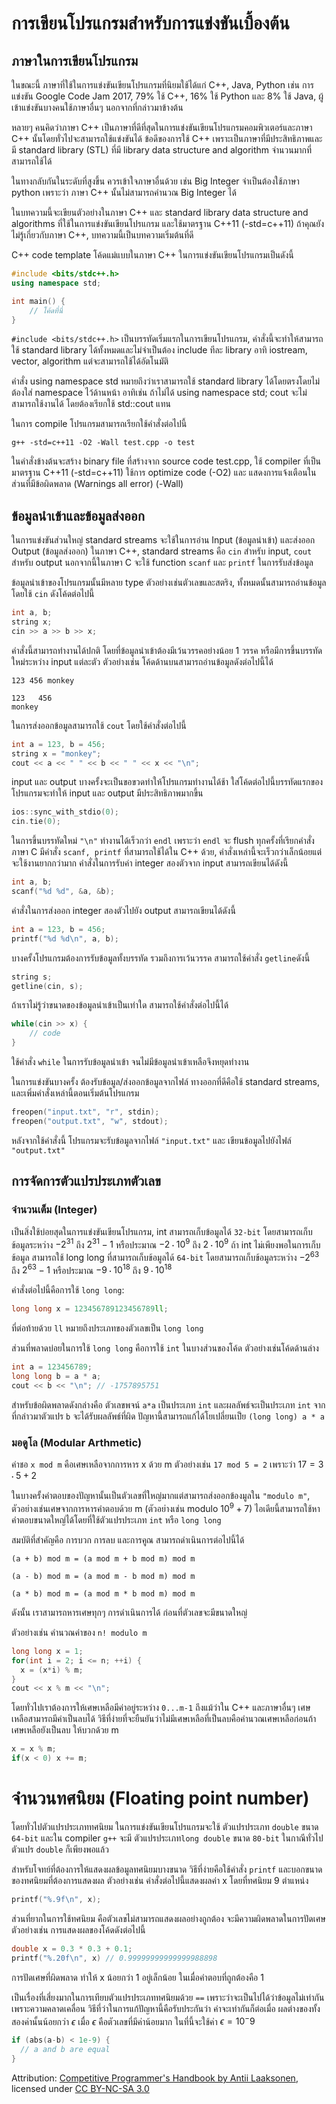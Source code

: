 # การเขียนโปรแกรมสำหรับการแข่งขันเบื้องต้น

## ภาษาในการเขียนโปรแกรม

ในขณะนี้ ภาษาที่ใช้ในการแข่งขันเขียนโปรแกรมที่นิยมใช้ได้แก่ C++, Java, Python
เช่น การแข่งขัน Google Code Jam 2017, 79% ใช้ C++, 16% ใช้ Python และ 8% ใช้ Java, ผู้เข้าแข่งขันบางคนใช้ภาษาอื่นๆ นอกจากที่กล่าวมาข้างต้น

หลายๆ คนคิดว่าภาษา C++ เป็นภาษาที่ดีที่สุดในการแข่งขันเขียนโปรแกรมคอมพิวเตอร์และภาษา C++ นั้นโดยทั่วไปจะสามารถใช้แข่งขันได้ ข้อดีของการใช้ C++ เพราะเป็นภาษาที่มีประสิทธิภาพและมี standard library (STL) ที่มี library data structure and algorithm จำนวนมากที่สามารถใช้ได้

ในทางกลับกันในระดับที่สูงขึ้น ควรเข้าใจภาษาอื่นด้วย เช่น Big Integer จำเป็นต้องใช้ภาษา python เพราะว่า ภาษา C++ นั้นไม่สามารถคำนวณ Big Integer ได้

ในบทความนี้จะเขียนตัวอย่างในภาษา C++ และ standard library data structure and algorithms ที่ใช้ในการแข่งขันเขียนโปรแกรม และใช้มาตรฐาน C++11 (-std=c++11) ถ้าคุณยังไม่รู้เกี่ยวกับภาษา C++, บทความนี้เป็นบทความเริ่มต้นที่ดี

C++ code template
โค้ดแม่แบบในภาษา C++ ในการแข่งขันเขียนโปรแกรมเป็นดังนี้

```cpp
#include <bits/stdc++.h>
using namespace std;

int main() {
    // โค้ดที่นี่
}
```

`#include <bits/stdc++.h>` เป็นบรรทัดเริ่มแรกในการเขียนโปรแกรม, คำสั่งนี้จะทำให้สามารถใช้ standard library ได้ทั้งหมดและไม่จำเป็นต้อง include ทีละ library อาทิ iostream, vector, algorithm แต่จะสามารถใช้ได้อัตโนมัติ

คำสั่ง using namespace std หมายถึงว่าเราสามารถใช้ standard library ได้โดยตรงโดยไม่ต้องใส่ namespace ไว้ด้านหน้า อาทิเช่น ถ้าไม่ได้ using namespace std; cout จะไม่สามารถใช้งานได้ โดยต้องเรียกใช้ std::cout แทน

ในการ compile โปรแกรมสามารถเรียกใช้คำสั่งต่อไปนี้

`g++ -std=c++11 -O2 -Wall test.cpp -o test`

ในคำสั่งข้างต้นจะสร้าง binary file ที่สร้างจาก source code test.cpp, ใช้ compiler ที่เป็นมาตรฐาน C++11 (-std=c++11) ใช้การ optimize code (-O2) และ แสดงการแจ้งเตือนในส่วนที่มีข้อผิดพลาด (Warnings all error) (-Wall)

## ข้อมูลนำเข้าและข้อมูลส่งออก

ในการแข่งขันส่วนใหญ่ standard streams จะใช้ในการอ่าน Input (ข้อมูลนำเข้า) และส่งออก Output (ข้อมูลส่งออก) ในภาษา C++, standard streams คือ `cin` สำหรับ input, `cout` สำหรับ output นอกจากนี้ในภาษา C จะใช้ function `scanf` และ `printf` ในการรับส่งข้อมูล

ข้อมูลนำเข้าของโปรแกรมนั้นมีหลาย type ตัวอย่างเช่นตัวเลขและสตริง, ทั้งหมดนั้นสามารถอ่านข้อมูลโดยใช้ `cin` ดังโค้ดต่อไปนี้

```cpp
int a, b;
string x;
cin >> a >> b >> x;
```

คำสั่งนี้สามารถทำงานได้ปกติ โดยที่ข้อมูลนำเข้าต้องมีเว้นวรรคอย่างน้อย 1 วรรค หรือมีการขึ้นบรรทัดใหม่ระหว่าง input แต่ละตัว ตัวอย่างเช่น โค้ดด้านบนสามารถอ่านข้อมูลดังต่อไปนี้ได้

```
123 456 monkey
```

```
123   456
monkey
```

ในการส่งออกข้อมูลสามารถใช้ `cout` โดยใช้คำสั่งต่อไปนี้

```cpp
int a = 123, b = 456;
string x = "monkey";
cout << a << " " << b << " " << x << "\n";
```

input และ output บางครั้งจะเป็นขอขวดทำให้โปรแกรมทำงานได้ช้า ใส่โค้ดต่อไปนี้บรรทัดแรกของโปรแกรมจะทำให้ input และ output มีประสิทธิภาพมากขึ้น

```cpp
ios::sync_with_stdio(0);
cin.tie(0);
```

ในการขึ้นบรรทัดใหม่ `"\n"` ทำงานได้เร็วกว่า `endl` เพราะว่า `endl` จะ flush ทุกครั้งที่เรียกคำสั่ง
ภาษา C มีคำสั่ง `scanf, printf` ที่สามารถใช้ได้ใน C++ ด้วย, คำสั่งเหล่านี้จะเร็วกว่าเล็กน้อยแต่จะใช้งานยากกว่ามาก คำสั่งในการรับค่า integer สองตัวจาก input สามารถเขียนได้ดังนี้

```cpp
int a, b;
scanf("%d %d", &a, &b);
```

คำสั่งในการส่งออก integer สองตัวไปยัง output สามารถเขียนได้ดังนี้

```cpp
int a = 123, b = 456;
printf("%d %d\n", a, b);
```

บางครั้งโปรแกรมต้องการรับข้อมูลทั้งบรรทัด รวมถึงการเว้นวรรค สามารถใช้คำสั่ง `getline`ดังนี้

```cpp
string s;
getline(cin, s);
```

ถ้าเราไม่รู้ว่าขนาดของข้อมูลนำเข้าเป็นเท่าใด สามารถใช้คำสั่งต่อไปนี้ได้

```cpp
while(cin >> x) {
    // code
}
```

ใช้คำสั่ง `while` ในการรับข้อมูลนำเข้า จนไม่มีข้อมูลนำเข้าเหลือจึงหยุดทำงาน

ในการแข่งขันบางครั้ง ต้องรับข้อมูล/ส่งออกข้อมูลจากไฟล์ ทางออกที่ดีคือใช้ standard streams, และเพิ่มคำสั่งเหล่านี้ตอนเริ่มต้นโปรแกรม

```cpp
freopen("input.txt", "r", stdin);
freopen("output.txt", "w", stdout);
```

หลังจากใช้คำสั่งนี้ โปรแกรมจะรับข้อมูลจากไฟล์ `"input.txt"` และ เขียนข้อมูลไปยังไฟล์ `"output.txt"`

## การจัดการตัวแปรประเภทตัวเลข
### จำนวนเต็ม (Integer)
เป็นสิ่งใช้บ่อยสุดในการแข่งขันเขียนโปรแกรม, int สามารถเก็บข้อมูลได้ `32-bit` โดยสามารถเก็บข้อมูลระหว่าง $-2^{31}$ ถึง $2^{31}-1$ หรือประมาณ $-2\cdot10^9$ ถึง $2\cdot10^9$ ถ้า int ไม่เพียงพอในการเก็บข้อมูล สามารถใช้ long long ที่สามารถเก็บข้อมูลได้ `64-bit` โดยสามารถเก็บข้อมูลระหว่าง $-2^{63}$ ถึง $2^{63}-1$ หรือประมาณ $-9\cdot10^{18}$ ถึง $9\cdot10^{18}$

คำสั่งต่อไปนี้คือการใช้ `long long`:

```cpp
long long x = 123456789123456789ll;
```

ที่ต่อท้ายด้วย `ll` หมายถึงประเภทของตัวเลขเป็น `long long`

ส่วนที่พลาดบ่อยในการใช้ `long long` คือการใช้ `int` ในบางส่วนของโค้ด ตัวอย่างเช่นโค้ดด้านล่าง

```cpp
int a = 123456789;
long long b = a * a;
cout << b << "\n"; // -1757895751
```

สำหรับข้อผิดพลาดดังกล่างคือ ตัวเลขพจน์ `a*a` เป็นประเภท `int` และผลลัพธ์จะเป็นประเภท `int` จากที่กล่าวมาตัวแปร `b` จะได้รับผลลัพธ์ที่ผิด ปัญหานี้สามารถแก้ได้โยเปลี่ยนเป็ย `(long long) a * a`

### มอดูโล (Modular Arthmetic)
ค่าชอ `x mod m` คือเศษเหลือจากการหาร x ด้วย m ตัวอย่างเช่น `17 mod 5 = 2` เพราะว่า $17=3\cdot5+2$

ในบางครั้งคำตอบของปัญหานั้นเป็นตัวเลขที่ใหญ่มากแต่สามารถส่งออกข้องมูลใน `"modulo m"`, ตัวอย่างเช่นเศษจากการหารคำตอบด้วย m (ตัวอย่างเช่น modulo $10^9+7$) ไอเดียนี้สามารถใช้หาคำตอบขนาดใหญ่ได้โดยที่ใช้ตัวแปรประเภท `int` หรือ `long long`

สมบัติที่สำคัญคือ การบวก การลบ และการคูณ สามารถดำเนินการต่อไปนี้ได้

`(a + b) mod m = (a mod m + b mod m) mod m`

`(a - b) mod m = (a mod m - b mod m) mod m`

`(a * b) mod m = (a mod m * b mod m) mod m`

ดังนั้น เราสามารถหารเศษทุกๆ การดำเนินการได้ ก่อนที่ตัวเลขจะมีขนาดใหญ่

ตัวอย่างเช่น คำนวณค่าของ `n! modulo m`

```cpp
long long x = 1;
for(int i = 2; i <= n; ++i) {
  x = (x*i) % m;
}
cout << x % m << "\n";
```

โดยทั่วไปเราต้องการให้เศษเหลือมีค่าอยู่ระหว่าง `0...m-1` ถึงแม้ว่าใน C++ และภาษาอื่นๆ เศษเหลือสามารถมีค่าเป็นลบได้ วิธีที่ง่ายที่จะยืนยันว่าไม่มีเศษเหลือที่เป็นลบคือคำนวณเศษเหลือก่อนถ้าเศษเหลือยังเป็นลบ ให้บวกด้วย m

```cpp
x = x % m;
if(x < 0) x += m;
```

# จำนวนทศนิยม (Floating point number)
โดยทั่วไปตัวแปรประเภททศนิยม ในการแข่งขันเขียนโปรแกรมจะใช้ ตัวแปรประเภท `double` ขนาด `64-bit` และใน compiler `g++` จะมี ตัวแปรประเภท`long double` ขนาด `80-bit` ในกาณีทั่วไปตัวแปร `double` ก็เพียงพอแล้ว

สำหรับโจทย์ที่ต้องการให้แสดงผลข้อมูลทศนิยมบางขนาด วิธีที่ง่ายคือใช้คำสั่ง `printf` และบอกขนาดของทศนิยมที่ต้องการแสดงผล ตัวอย่างเช่น คำสั่งต่อไปนี้แสดงผลค่า x โดยที่ทศนิยม 9 ตำแหน่ง

```cpp
printf("%.9f\n", x);
```

ส่วนที่ยากในการใช้ทศนิยม คือตัวเลขไม่สามารถแสดงผลอย่างถูกต้อง จะมีความผิดพลาดในการปัดเศษ ตัวอย่างเช่น การแสดงผลของโค้ดดังต่อไปนี้

```cpp
double x = 0.3 * 0.3 + 0.1;
printf("%.20f\n", x) // 0.99999999999999988898
```

การปัดเศษที่ผิดพลาด ทำให้ x น้อยกว่า 1 อยู่เล็กน้อย ในเมื่อคำตอบที่ถูกต้องคือ 1

เป็นเรื่องที่เสี่ยงมากในการเทียบตัวแปรประเภททศนิยมด้วย `==` เพราะว่าจะเป็นไปได้ว่าข้อมูลไม่เท่ากันเพราะความคลาดเคลื่อน วิธีที่ว่าในการแก้ปัญหานี้คือรับประกันว่า ค่าจะเท่ากันก็ต่อเมื่อ ผลต่างของทั้งสองค่านั้นน้อยกว่า $\epsilon$ เมื่อ $\epsilon$ คือตัวเลขที่มีค่าน้อยมาก
ในที่นี้จะใช้ค่า $\epsilon = 10^-9$

```cpp
if (abs(a-b) < 1e-9) {
  // a and b are equal
}
```

Attribution: [Competitive Programmer's Handbook by Antii Laaksonen](https://github.com/pllk/cphb/), licensed under [CC BY-NC-SA 3.0](https://creativecommons.org/licenses/by-nc-sa/3.0/)
